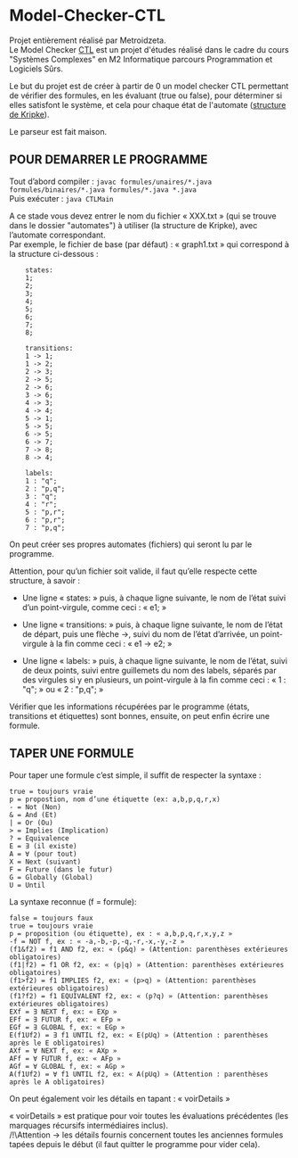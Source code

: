 # Model-Checker-CTL
Projet entièrement réalisé par Metroidzeta.  
Le Model Checker [CTL](https://en.wikipedia.org/wiki/Computation_tree_logic) est un projet d'études réalisé dans le cadre du cours "Systèmes Complexes" en M2 Informatique parcours Programmation et Logiciels Sûrs.  

Le but du projet est de créer à partir de 0 un model checker CTL permettant de vérifier des formules, en les évaluant (true ou false), pour déterminer si elles satisfont le système, et cela pour chaque état de l'automate ([structure de Kripke](https://fr.wikipedia.org/wiki/Structure_de_Kripke)).  

Le parseur est fait maison.  

## POUR DEMARRER LE PROGRAMME

Tout d’abord compiler : ```javac formules/unaires/*.java formules/binaires/*.java formules/*.java *.java```  
Puis exécuter : ```java CTLMain```  

A ce stade vous devez entrer le nom du fichier « XXX.txt » (qui se trouve dans le dossier "automates") à utiliser (la structure de Kripke), avec l’automate correspondant.  
Par exemple, le fichier de base (par défaut) : « graph1.txt » qui correspond à la structure ci-dessous :  
```
	states:
	1;
	2;
	3;
	4;
	5;
	6;
	7;
	8;

	transitions:
	1 -> 1;
	1 -> 2;
	2 -> 3;
	2 -> 5;
	2 -> 6;
	3 -> 6;
	4 -> 3;
	4 -> 4;
	5 -> 1;
	5 -> 5;
	6 -> 5;
	6 -> 7;
	7 -> 8;
	8 -> 4;

	labels:
	1 : "q";
	2 : "p,q";
	3 : "q";
	4 : "r";
	5 : "p,r";
	6 : "p,r";
	7 : "p,q";
```
On peut créer ses propres automates (fichiers) qui seront lu par le programme.  

Attention, pour qu’un fichier soit valide, il faut qu’elle respecte cette structure, à savoir :  

- Une ligne « states: » puis, à chaque ligne suivante, le nom de l’état suivi d’un point-virgule, comme ceci : « e1; »  

- Une ligne « transitions: » puis, à chaque ligne suivante, le nom de l’état de départ, puis une flèche ->, suivi du nom de l’état d’arrivée, un point-virgule à la fin comme ceci : « e1 -> e2; »  

- Une ligne « labels: » puis, à chaque ligne suivante, le nom de l’état, suivi de deux points, suivi entre guillemets du nom des labels, séparés par des virgules si y en plusieurs, un point-virgule à la fin comme ceci : « 1 : "q"; » ou « 2 : "p,q"; »  

Vérifier que les informations récupérées par le programme (états, transitions et étiquettes) sont bonnes, ensuite, on peut enfin écrire une formule.  

## TAPER UNE FORMULE
Pour taper une formule c’est simple, il suffit de respecter la syntaxe :  
```
true = toujours vraie
p = propostion, nom d’une étiquette (ex: a,b,p,q,r,x)
- = Not (Non)
& = And (Et)
| = Or (Ou)
> = Implies (Implication)
? = Equivalence
E = ∃ (il existe)
A = ∀ (pour tout)
X = Next (suivant)
F = Future (dans le futur)
G = Globally (Global)
U = Until
```

La syntaxe reconnue (f = formule):  

```
false = toujours faux
true = toujours vraie
p = proposition (ou étiquette), ex : « a,b,p,q,r,x,y,z »
-f = NOT f, ex : « -a,-b,-p,-q,-r,-x,-y,-z »
(f1&f2) = f1 AND f2, ex: « (p&q) » (Attention: parenthèses extérieures obligatoires)
(f1|f2) = f1 OR f2, ex: « (p|q) » (Attention: parenthèses extérieures obligatoires)
(f1>f2) = f1 IMPLIES f2, ex: « (p>q) » (Attention: parenthèses extérieures obligatoires)
(f1?f2) = f1 EQUIVALENT f2, ex: « (p?q) » (Attention: parenthèses extérieures obligatoires)
EXf = ∃ NEXT f, ex: « EXp »
EFf = ∃ FUTUR f, ex: « EFp »
EGf = ∃ GLOBAL f, ex: « EGp »
E(f1Uf2) = ∃ f1 UNTIL f2, ex: « E(pUq) » (Attention : parenthèses après le E obligatoires)
AXf = ∀ NEXT f, ex: « AXp »
AFf = ∀ FUTUR f, ex: « AFp »
AGf = ∀ GLOBAL f, ex: « AGp »
A(f1Uf2) = ∀ f1 UNTIL f2, ex: « A(pUq) » (Attention : parenthèses après le A obligatoires)
```
On peut également voir les détails en tapant : « voirDetails »  

« voirDetails » est pratique pour voir toutes les évaluations précédentes (les marquages récursifs intermédiaires inclus).  
/!\Attention -> les détails fournis concernent toutes les anciennes formules tapées depuis le début (il faut quitter le programme pour vider cela).  